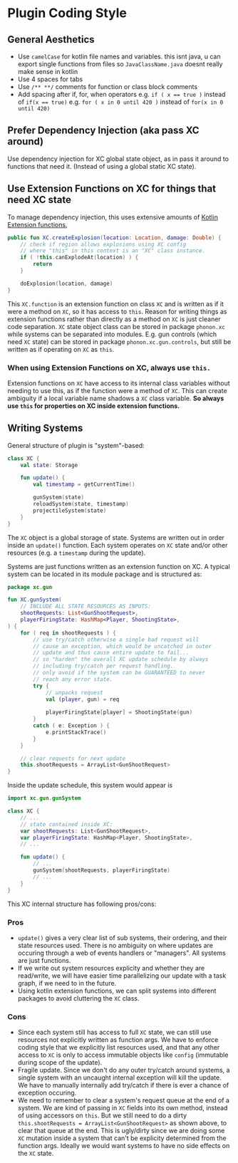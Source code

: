 # Plugin Coding Style

## General Aesthetics
- Use `camelCase` for kotlin file names and variables. this isnt java,
u can export single functions from files so `JavaClassName.java`
doesnt really make sense in kotlin
- Use 4 spaces for tabs
- Use `/** **/` comments for function or class block comments
- Add spacing after if, for, when operators
e.g. `if ( x == true )` instead of `if(x == true)`
e.g. `for ( x in 0 until 420 )` instead of `for(x in 0 until 420)`


## Prefer Dependency Injection (aka pass XC around)
Use dependency injection for XC global state object, as in pass it around
to functions that need it. (Instead of using a global static XC state).


## Use Extension Functions on XC for things that need XC state
To manage dependency injection, this uses extensive amounts of
[Kotlin Extension functions](https://kotlinlang.org/docs/extensions.html),
```kotlin
public fun XC.createExplosion(location: Location, damage: Double) {
    // check if region allows explosions using XC config
    // where "this" in this context is an "XC" class instance.
    if ( !this.canExplodeAt(location) ) {
        return
    }

    doExplosion(location, damage)
}
```

This `XC.function` is an extension function on class `XC` and is written
as if it were a method on `XC`, so it has access to `this`. 
Reason for writing things as extension functions rather than directly
as a method on `XC` is just cleaner code separation. `XC` state object
class can be stored in package `phonon.xc` while systems can be separated
into modules. E.g. gun controls (which need `XC` state) can be stored in
package `phonon.xc.gun.controls`, but still be written as if operating
on `XC` as `this`. 

### When using Extension Functions on XC, always use `this.`
Extension functions on `XC` have access to its internal class variables
without needing to use this, as if the function were a method of `XC`.
This can create ambiguity if a local variable name shadows a `XC` class
variable. **So always use `this` for properties on XC inside extension
functions.**

## Writing Systems
General structure of plugin is "system"-based:
```kotlin
class XC {
    val state: Storage

    fun update() {
        val timestamp = getCurrentTime()

        gunSystem(state)
        reloadSystem(state, timestamp)
        projectileSystem(state)
    }
}
```

The `XC` object is a global storage of state. Systems are written out in
order inside an `update()` function. Each system operates on `XC` state
and/or other resources (e.g. a `timestamp` during the update).

Systems are just functions written as an extension function on XC. 
A typical system can be located in its module package and is structured as:
```kotlin
package xc.gun

fun XC.gunSystem(
    // INCLUDE ALL STATE RESOURCES AS INPUTS:
    shootRequests: List<GunShootRequest>, 
    playerFiringState: HashMap<Player, ShootingState>,
) {
    for ( req in shootRequests ) {
        // use try/catch otherwise a single bad request will
        // cause an exception, which would be uncatched in outer
        // update and thus cause entire update to fail...
        // so "harden" the overall XC update schedule by always
        // including try/catch per request handling.
        // only avoid if the system can be GUARANTEED to never
        // reach any error state. 
        try {
            // unpacks request
            val (player, gun) = req
    
            playerFiringState[player] = ShootingState(gun)
        }
        catch ( e: Exception ) {
            e.printStackTrace()
        }
    }

    // clear requests for next update
    this.shootRequests = ArrayList<GunShootRequest>
}
```

Inside the update schedule, this system would appear is
```kotlin
import xc.gun.gunSystem

class XC {
    // ...
    // state contained inside XC:
    var shootRequests: List<GunShootRequest>,
    var playerFiringState: HashMap<Player, ShootingState>,
    // ...

    fun update() {
        // ...
        gunSystem(shootRequests, playerFiringState)
        // ...
    }
}
```

This XC internal structure has following pros/cons:

### Pros
- `update()` gives a very clear list of sub systems, their ordering, and
their state resources used. There is no ambiguity on where updates
are occuring through a web of events handlers or "managers". All systems
are just functions.
- If we write out system resources explicity and whether they are read/write,
we will have easier time parallelizing our update with a task graph, if we
need to in the future.
- Using kotlin extension functions, we can split systems into different
packages to avoid cluttering the `XC` class.

### Cons
- Since each system still has access to full `XC` state, we can still
use resources not explicitly written as function args. We have to enforce
coding style that we explicitly list resources used, and that any other
access to `XC` is only to access immutable objects like `config`
(immutable during scope of the update).
- Fragile update. Since we don't do any outer try/catch around systems, 
a single system with an uncaught internal exception will kill the 
update. We have to manually internally add try/catch if there is ever
a chance of exception occuring.
- We need to remember to clear a system's request queue at the end
of a system. We are kind of passing in `XC` fields into its own method,
instead of using accessors on `this`. But we still need to do a dirty
`this.shootRequests = ArrayList<GunShootRequest>` as shown above,
to clear that queue at the end. This is ugly/dirty since we are doing
some `XC` mutation inside a system that can't be explicity determined
from the function args. Ideally we would want systems to have no
side effects on the `XC` state.
